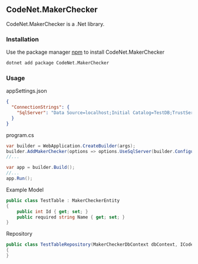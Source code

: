 ## CodeNet.MakerChecker

CodeNet.MakerChecker is a .Net library.

### Installation

Use the package manager [npm](https://www.nuget.org/packages/CodeNet.MakerChecker/) to install CodeNet.MakerChecker

```bash
dotnet add package CodeNet.MakerChecker
```

### Usage
appSettings.json
```json
{
  "ConnectionStrings": {
    "SqlServer": "Data Source=localhost;Initial Catalog=TestDB;TrustServerCertificate=true"
  }
}
```
program.cs
```csharp
var builder = WebApplication.CreateBuilder(args);
builder.AddMakerChecker(options => options.UseSqlServer(builder.Configuration, "SqlServer"), "Identity");
//...

var app = builder.Build();
//...
app.Run();
```

Example Model
```csharp
public class TestTable : MakerCheckerEntity
{
    public int Id { get; set; }
    public required string Name { get; set; }
}
```
Repository
```csharp
public class TestTableRepository(MakerCheckerDbContext dbContext, ICodeNetContext identityContext) : MakerCheckerRepository<TestTable>(dbContext, identityContext)
{
}
```